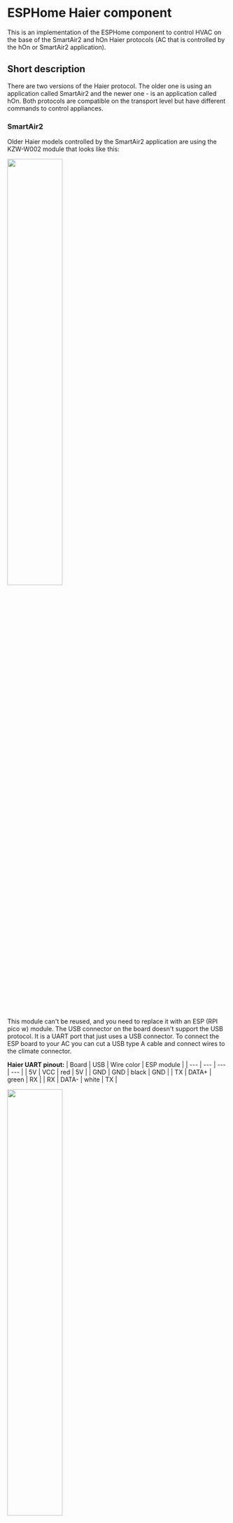 # ESPHome Haier component

This is an implementation of the ESPHome component to control HVAC on the base of the SmartAir2 and hOn Haier protocols (AC that is controlled by the hOn or SmartAir2 application).

## Short description

There are two versions of the Haier protocol. The older one is using an application called SmartAir2 and the newer one - is an application called hOn. Both protocols are compatible on the transport level but have different commands to control appliances.

### SmartAir2

Older Haier models controlled by the SmartAir2 application are using the KZW-W002 module that looks like this:

<p><a href="./img/KZW-W002.jpg?raw=true"><img src="./img/KZW-W002.jpg?raw=true" height="50%" width="50%"></a></p>

This module can't be reused, and you need to replace it with an ESP (RPI pico w) module. The USB connector on the board doesn't support the USB protocol. It is a UART port that just uses a USB connector. To connect the ESP board to your AC you can cut a USB type A cable and connect wires to the climate connector.

**Haier UART pinout:**
| Board | USB | Wire color | ESP module |
| --- | --- | --- | --- |
| 5V | VCC | red | 5V |
| GND | GND | black | GND |
| TX | DATA+ | green | RX |
| RX | DATA- | white | TX |


<p><a href="./img/usb_pinout.png?raw=true"><img src="./img/usb_pinout.png?raw=true" height="50%" width="50%"></a></p>

### hOn 

You can use this component together with a native Haier ESP32 device: 
Newer Haier models using a module called ESP32-for-Haier. It is an ESP32 single-core board with an ESP32-S0WD chip. The module board looks like this: 

**Front:**

<p><a href="./img/ESP32_front.jpg?raw=true"><img src="./img/ESP32_front.jpg?raw=true" height="50%" width="50%"></a></p>

**Back:**

<a href="./img/ESP32_back.jpg?raw=true"><img src="./img/ESP32_back.jpg?raw=true" height="50%" width="50%"></a>

In some cases, you can reuse this module and flash it with ESPHome, but some new modules don't support this. They look the same but have encryption enabled.

**Warning!** The new generation of ESP32-Haier devices has encryption enabled, so they can only be flashed with firmware that is signed with a private key. There is no way to make them work with ESPHome, so if you try to do it, the board will get into a boot loop with the error 
`rst:0x10 (RTCWDT_RTC_RESET),boot:0x13 (SPI_FAST_FLASH_BOOT)`
The only way to recover this board is to flash it with the original image. So before starting your experiments make a backup image: [How to backup the original image and flash ESPHome to the ESP32 Haier module](#how-to-backup-the-original-image-and-flash-esphome-to-the-esp32-haier-module)

Also, you can use any other ESP32, ESP8266 or a RPI pico W board. In this case, you will need to cut the original wire or make a connector yourself (the board has a JST SM04B-GHS-TB connector)

## Configuration

The configuration will be a little bit different for different protocols. For example, the SmartAir2 protocol doesn't support cleaning, setting air direction (just swing on/off) etc.

### hOn configuration example

```  
uart:
  baud_rate: 9600
  tx_pin: 17
  rx_pin: 16
  id: ac_port  

climate:
  - platform: haier
    id: haier_ac
    protocol: hOn
    name: Haier AC 
    uart_id: ac_port
    wifi_signal: true           # Optional, default true, enables WiFI signal transmission from ESP to AC
    beeper: true                # Optional, default true, disables beep on commands from ESP
    display: true               # Optional, default true, can be used to turn off LED display
    answer_timeout:: 200ms      # Optional, request answer timeout, can be used to increase the timeout
                                # for some ACs that have longer answer delays
    outdoor_temperature:        # Optional, outdoor temperature sensor
      name: Haier AC outdoor temperature
    visual:                     # Optional, you can use it to limit min and max temperatures in UI (not working for remote!)
      min_temperature: 16 °C
      max_temperature: 30 °C
      temperature_step: 1 °C
    supported_modes:            # Optional, can be used to disable some modes if you don't need them
      - 'OFF'
      - AUTO
      - COOL
      - HEAT
      - DRY
      - FAN_ONLY
    supported_presets:          # Optional, can be used to disable some presets if your AC does not support it
      - AWAY
      - ECO
      - BOOST
      - SLEEP
    supported_swing_modes:      # Optional, can be used to disable some (or all) swing modes if your AC does not support it
      - 'OFF'
      - VERTICAL
      - HORIZONTAL
      - BOTH
    on_alarm_start:
      then:
        - logger.log:
            level: WARN
            format: "Alarm activated. Code: %d. Message: \"%s\""
            args: [ code, message]
    on_alarm_end:
      then:
        - logger.log:
            level: INFO
            format: "Alarm deactivated. Code: %d. Message: \"%s\""
            args: [ code, message]

```

### SmartAir2 configuration example

```  
uart:
  baud_rate: 9600
  tx_pin: 1
  rx_pin: 3
  id: ac_port  

climate:
  - platform: haier
    id: haier_ac
    protocol: smartAir2
    name: Haier AC 
    uart_id: ac_port
    wifi_signal: true           # Optional, default true, enables WiFI signal transmission from ESP to AC
    display: true               # Optional, default true, can be used to turn off LED display
    answer_timeout: 200ms       # Optional, request answer timeout, can be used to increase the timeout
                                # for some ACs that have longer answer delays
    visual:                     # Optional, you can use it to limit min and max temperatures in UI (not working for remote!)
      min_temperature: 16 °C
      max_temperature: 30 °C
      temperature_step: 1 °C
    supported_modes:            # Optional, can be used to disable some modes if you don't need them
      - 'OFF'
      - AUTO
      - COOL
      - HEAT
      - DRY
      - FAN_ONLY
    supported_presets:          # Optional, can be used to disable some presets if your AC does not support it
      - AWAY
      - BOOST
      - COMFORT
    supported_swing_modes:      # Optional, can be used to disable some (or all) swing modes if your AC does not support it
      - 'OFF'
      - VERTICAL
      - HORIZONTAL
      - BOTH
```

### Configuration variables

- **id (Optional, [ID](https://esphome.io/guides/configuration-types.html#config-id)):** Manually specify the ID used for code generation
- **uart_id (Optional, [ID](https://esphome.io/guides/configuration-types.html#config-id)):** ID of the UART port to communicate with AC
- **protocol (Required, string):** Defines communication protocol with AC. Possible values: hon or smartair2
- **name (Required, string):** The name of the climate device
- **wifi_signal (Optional, boolean):** If true - send wifi signal level to AC (Olny for devices that support this feature)
- **beeper (Optional, boolean):** (supported only by hOn) Can be used to disable beeping on commands from AC
- **answer_timeout (Optional, [Time](https://esphome.io/guides/configuration-types.html#config-time)):** Can be used to change default answer timeout. It helps in case AC takes longer to answer requests.
- **alternative_swing_control (Optional, boolean):** (supported by smartAir2 only) If true - use alternative values to control swing mode. Use only if the original control method is not working for your AC.
- **control_packet_size (Optional, int):** (supported only by hOn) Define the size of the control packet. Can help with some newer models of ACs that use bigger packets. Default value: 10.
- **control_method (Optional, list):** (supported only by hOn) Defines control method (should be supported by AC). Supported values: monitor_only - no control, just monitor status, set_group_parameters - set all AC parameters with one command (default method), set_single_parameter - set each parameter individually (this method is supported by some new ceiling ACs like AD71S2SM3FA) 
- **outdoor_temperature (Optional):** (supported only by hOn) Temperature sensor for outdoor temperature
  - **name (Required, string):** The name of the sensor.
  - **id (Optional, [ID](https://esphome.io/guides/configuration-types.html#config-id)):** ID of the sensor, can be used for code generation
  - All other options from Sensor.
- **supported_modes (Optional, list):** Can be used to disable some of AC modes. Possible values: OFF (use quotes in opposite case ESPHome will convert it to False), AUTO, COOL, HEAT, DRY, FAN_ONLY
- **supported_presets (Optional, list):** Optional, can be used to disable some presets. Possible values: AWAY, BOOST, COMFORT for SmartAir2, or AWAY, ECO, BOOST, SLEEP for hOn. AWAY preset can be enabled only in HEAT mode, it is disabled by default
- **supported_swing_modes (Optional, list):** Can be used to disable some swing modes if your AC does not support it. Possible values: OFF (use quotes in opposite case ESPHome will convert it to False), VERTICAL, HORIZONTAL, BOTH
- **on_alarm_start (Optional, [Automation](https://esphome.io/guides/automations#automation)):** (supported only by hOn) Automation to perform when AC activates a new alarm. See [on_alarm_start](#on_alarm_start-trigger)
- **on_alarm_end (Optional, [Automation](https://esphome.io/guides/automations#automation)):** (supported only by hOn) Automation to perform when AC deactivates a new alarm. See [on_alarm_end](#on_alarm_end-trigger)
- All other options from [Climate](https://esphome.io/components/climate/index.html#config-climate).

## Automations

Haier climate supports some actions and triggers:

### on_alarm_start Trigger

This automation will be triggered when a new alarm is activated by AC. The error code of the alarm will be given in the variable "code" (type uint8_t), error message in the variable "message" (type char*). Those variables can be used in [lambdas](https://esphome.io/guides/automations#config-lambda). Supported only by hOn protocol.

```
climate:
  - protocol: hOn
    on_alarm_start:
      then:
        - logger.log:
            level: WARN
            format: "Alarm activated. Code: %d. Message: \"%s\""
            args: [ code, message]
```

### on_alarm_end Trigger

This automation will be triggered when a previously activated alarm is deactivated by AC. The error code of the alarm will be given in the variable "code" (type uint8_t), error message in the variable "message" (type char*). Those variables can be used in [lambdas](https://esphome.io/guides/automations#config-lambda). Supported only by hOn protocol.

```
climate:
  - protocol: hOn
    on_alarm_end:
      then:
        - logger.log:
            level: INFO
            format: "Alarm deactivated. Code: %d. Message: \"%s\""
            args: [ code, message]
```

### climate.haier.power_on Action

This action turns the AC power on

```
on_...:
  then:
    climate.haier.power_on: device_id
```

### climate.haier.power_off Action

This action turns AC power off

```
on_...:
  then:
    climate.haier.power_off: device_id
```

### climate.haier.power_toggle Action

This action toggles AC power

```
on_...:
  then:
    climate.haier.power_toggle: device_id
```

### climate.haier.display_on Action

This action turns the AC display on

```
on_...:
  then:
    climate.haier.display_on: device_id
```

### climate.haier.display_off Action

This action turns the AC display off

```
on_...:
  then:
    climate.haier.display_off: device_id
```

### climate.haier.health_on Action

Turn on health mode ([UV light sterilization](https://www.haierhvac.eu/en/node/1809))

```
on_...:
  then:
    climate.haier.health_on: device_id
```

### climate.haier.health_off Action

Turn off health mode

```
on_...:
  then:
    climate.haier.health_off: device_id
```

### climate.haier.beeper_on Action

(supported only by hOn)  This action enables beep feedback on every command sent to AC

```
on_...:
  then:
    climate.haier.beeper_on: device_id
```

### climate.haier.beeper_off Action

(supported only by hOn) This action disables beep feedback on every command sent to AC (keep in mind that this will not work for IR remote commands)

```
on_...:
  then:
    climate.haier.beeper_off: device_id
```

### climate.haier.set_vertical_airflow Action

(supported only by hOn) Set direction for vertical airflow if the vertical swing is disabled. Possible values: Up, Center, Down.

```
on_...:
  then:
    - climate.haier.set_vertical_airflow:
      id: device_id
      vertical_airflow: Up
```

### climate.haier.set_horizontal_airflow Action

(supported only by hOn) Set direction for horizontal airflow if the horizontal swing is disabled. Possible values: Left, Center, Right.

```
on_...:
  then:
    - climate.haier.set_horizontal_airflow:
      id: device_id
      vertical_airflow: Right
```

### climate.haier.start_self_cleaning Action

(supported only by hOn) Start [self-cleaning](https://www.haier.com/in/blogs/beat-the-summer-heat-with-haier-self-cleaning-ac.shtml) 

```
on_...:
  then:
    - climate.haier.start_self_cleaning: device_id
```

### climate.haier.start_steri_cleaning Action

(supported only by hOn) 56°C steri-cleaning

```
on_...:
  then:
    - climate.haier.start_steri_cleaning: device_id
```

## How to backup the original image and flash ESPHome to the ESP32 Haier module

**It is strongly recommended to make a backup of the original flash content before flashing ESPHome!**

To make a backup and to flash the new firmware you will need to use a USB to TTL converter and solder wires to access UART0 on board (or use something like this: [Pogo Pin Probe Clip 2x5p 2.54 mm]( https://www.tinytronics.nl/shop/en/tools-and-mounting/measuring/accessories/test-probe-with-clamp-pogo-pin-2x5p))

**UART0 pinout:**
<p><a href="./img/ESP32_Haier_UAR0_pinout.jpg?raw=true"><img src="./img/ESP32_Haier_UAR0_pinout.jpg?raw=true" height="50%" width="50%"></a></p>

To put the device in the flash mode you will need to shortcut GPIO0 to the ground before powering the device.

Once the device is in flash mode you can make a full backup of the original firmware in case you would like to return the module to its factory state. To make a backup you can use [esptool](https://github.com/espressif/esptool). Command to make a full flash backup: 

**python esptool.py -b 115200 --port <port_name> read_flash 0x00000 0x400000 flash_4M.bin**

After this, you can flash firmware using ESPHome tools (dashboard, website, esphome command, etc)
